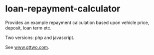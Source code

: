 loan-repayment-calculator
=========================

Provides an example repayment calculation based upon vehicle price, deposit, loan 
term etc.

Two versions: php and javascript. 

See www.gttwo.com.
